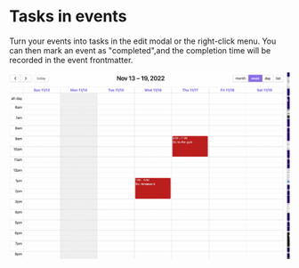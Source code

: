 # Tasks in events

Turn your events into tasks in the edit modal or the right-click menu. You can then mark an event as "completed",and the completion time will be recorded in the event frontmatter.

![](../assets/task-events.gif)
